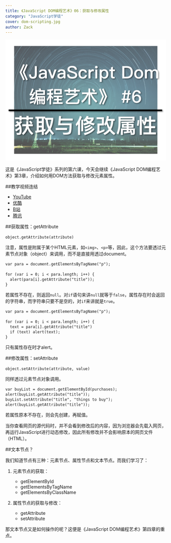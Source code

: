 ```yaml
---
title: 《JavaScript DOM编程艺术》06：获取与修改属性
category: "JavaScript学徒"
cover: dom-scripting.jpg
author: Zack
---
```


![JavaScript DOM编程艺术](dom-scripting.jpg)

这是《JavaScript学徒》系列的第六课，今天会继续《JavaScript DOM编程艺术》第3章，介绍如何用DOM方法获取与修改元素属性。

##教学视频连结

* [YouTube](https://youtu.be/FXLP7Z6dD-o)
* [优酷](https://v.youku.com/v_show/id_XMzgxMTMxNDUyNA==.html)
* [B站](https://www.bilibili.com/video/av31119311/)
* [腾讯](http://v.qq.com/x/page/w07302ky7qg.html)

##获取属性：getAttribute

`object.getAttribute(attribute)`

注意，属性是附属于某个HTML元素，如`<img>`、`<p>`等，因此，这个方法要透过元素节点对象（object）来调用，而不是直接用透过document。

```
var para = document.getElementsByTagName("p");

for (var i = 0; i < para.length; i++) {
  alert(para[i].getAttribute("title"));
}
```

若属性不存在，则返回`null`。对`if`语句来讲`null`就等于`false`，属性存在时会返回的字符串，而字符串只要不是空的，对`if`来讲就是`true`。

```
var para = document.getElementsByTagName("p");

for (var i = 0; i < para.length; i++) {
  text = para[i].getAttribute("title")
  if (text) alert(text);
}
```

只有属性存在时才alert。

##修改属性：setAttribute

`object.setAttribute(attribute, value)`

同样透过元素节点对象调用。

```
var buyList = document.getElementById(purchases);
alert(buyList.getAttribute("title"));
buyList.setAttribute("title", "things to buy");
alert(buyList.getAttribute("title"));
```

若属性原本不存在，则会先创建，再赋值。

当你查看网页的源代码时，并不会看到修改后的内容，因为浏览器会先载入网页，再运行JavaScript进行动态修改，因此所有修改并不会影响原本的网页文件（HTML）。

##文本节点？

我们知道节点有三种：元素节点、属性节点和文本节点。而我们学习了：

1. 元素节点的获取：
    * getElementById
    * getElementsByTagName
    * getElementsByClassName

2. 属性节点的获取与修改：
    * getAttribute
    * setAttribute

那文本节点又是如何操作的呢？这便是《JavaScript DOM编程艺术》第四章的重点。